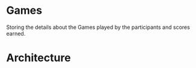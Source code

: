 # Games
Storing the details about the Games played by the participants and scores earned.

# Architecture
